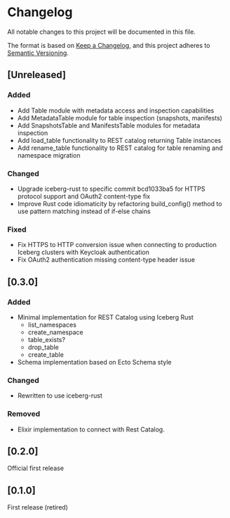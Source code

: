 # Changelog
All notable changes to this project will be documented in this file.

The format is based on [Keep a Changelog](https://keepachangelog.com/en/1.0.0/),
and this project adheres to [Semantic Versioning](https://semver.org/spec/v2.0.0.html).

## [Unreleased]

### Added
* Add Table module with metadata access and inspection capabilities
* Add MetadataTable module for table inspection (snapshots, manifests)
* Add SnapshotsTable and ManifestsTable modules for metadata inspection
* Add load_table functionality to REST catalog returning Table instances
* Add rename_table functionality to REST catalog for table renaming and namespace migration

### Changed
* Upgrade iceberg-rust to specific commit bcd1033ba5 for HTTPS protocol support and OAuth2 content-type fix
* Improve Rust code idiomaticity by refactoring build_config() method to use pattern matching instead of if-else chains

### Fixed
* Fix HTTPS to HTTP conversion issue when connecting to production Iceberg clusters with Keycloak authentication
* Fix OAuth2 authentication missing content-type header issue

## [0.3.0]

### Added
* Minimal implementation for REST Catalog using Iceberg Rust
  * list_namespaces
  * create_namespace
  * table_exists?
  * drop_table
  * create_table
* Schema implementation based on Ecto Schema style

### Changed
* Rewritten to use iceberg-rust

### Removed
* Elixir implementation to connect with Rest Catalog.

## [0.2.0]

Official first release

## [0.1.0]

First release (retired)

